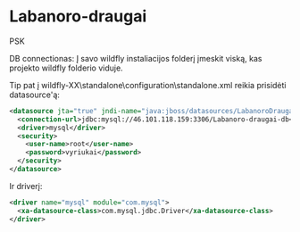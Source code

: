 ﻿# Labanoro-draugai
PSK

DB connectionas:
Į savo wildfly instaliacijos folderį įmeskit viską, kas projekto wildfly folderio viduje.

Tip pat į wildfly-XX\standalone\configuration\standalone.xml reikia prisidėti datasource'ą:
```xml             
<datasource jta="true" jndi-name="java:jboss/datasources/LabanoroDraugaiDS" pool-name="LabanoroDraugaiDS" enabled="true" use-java-context="true">
  <connection-url>jdbc:mysql://46.101.118.159:3306/Labanoro-draugai-db</connection-url>
  <driver>mysql</driver>
  <security>
    <user-name>root</user-name>
    <password>vyriukai</password>
  </security>
</datasource>
```

Ir driverį: 
```xml
<driver name="mysql" module="com.mysql">
  <xa-datasource-class>com.mysql.jdbc.Driver</xa-datasource-class>
</driver>
```

